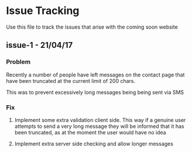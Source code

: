 # Issue Tracking

Use this file to track the issues that arise with the coming soon website

## issue-1 - 21/04/17

### Problem

Recently a number of people have left messages on the contact page
that have been truncated at the current limit of 200 chars.

This was to prevent excessively long messages being being sent
via SMS

### Fix

1. Implement some extra validation client side. This way if a
genuine user attempts to send a very long message they
will be informed that it has been truncated, as at the moment
the user would have no idea

2. Implement extra server side checking and allow longer
messages
